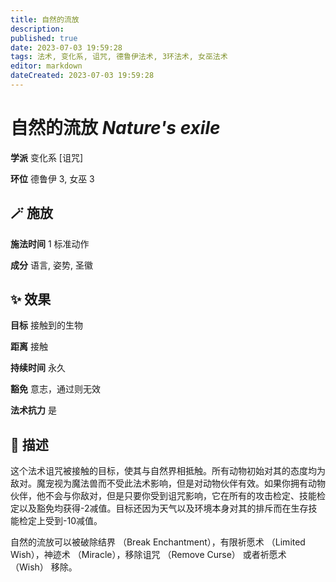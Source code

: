 ```yaml
---
title: 自然的流放
description: 
published: true
date: 2023-07-03 19:59:28
tags: 法术, 变化系, 诅咒, 德鲁伊法术, 3环法术, 女巫法术
editor: markdown
dateCreated: 2023-07-03 19:59:28
---
```


# **自然的流放** *Nature's exile*

**学派** 变化系 \[诅咒\] 

**环位** 德鲁伊 3, 女巫 3

## 🪄 施放

**施法时间** 1 标准动作

**成分** 语言, 姿势, 圣徽

## ✨ 效果 

**目标** 接触到的生物 

**距离** 接触  

**持续时间** 永久 

**豁免** 意志，通过则无效

**法术抗力** 是

## 📖 描述

这个法术诅咒被接触的目标，使其与自然界相抵触。所有动物初始对其的态度均为敌对。魔宠视为魔法兽而不受此法术影响，但是对动物伙伴有效。如果你拥有动物伙伴，他不会与你敌对，但是只要你受到诅咒影响，它在所有的攻击检定、技能检定以及豁免均获得-2减值。目标还因为天气以及环境本身对其的排斥而在生存技能检定上受到-10减值。

自然的流放可以被破除结界 （Break Enchantment），有限祈愿术 （Limited Wish），神迹术 （Miracle），移除诅咒 （Remove Curse） 或者祈愿术 （Wish） 移除。
    